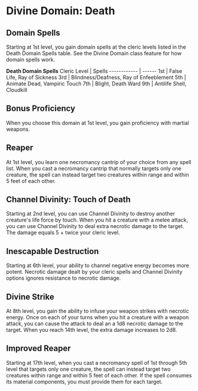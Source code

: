 # Divine Domain: Death

##  Domain Spells
Starting at 1st level, you gain domain spells at the cleric levels listed in the Death Domain Spells table. See the Divine Domain class feature for how domain spells work.

**Death Domain Spells**
Cleric Level | Spells
------------ | ------
1st | False Life, Ray of Sickness
3rd	| Blindness/Deafness, Ray of Enfeeblement
5th	| Animate Dead, Vampiric Touch
7th | Blight, Death Ward
9th | Antilife Shell, Cloudkill

## Bonus Proficiency
When you choose this domain at 1st level, you gain proficiency with martial weapons.

## Reaper
At 1st level, you learn one necromancy cantrip of your choice from any spell list. When you cast a necromancy cantrip that normally targets only one creature, the spell can instead target two creatures within range and within 5 feet of each other.

## Channel Divinity: Touch of Death
Starting at 2nd level, you can use Channel Divinity to destroy another creature's life force by touch. When you hit a creature with a melee attack, you can use Channel Divinity to deal extra necrotic damage to the target. The damage equals 5 + twice your cleric level.

## Inescapable Destruction
Starting at 6th level, your ability to channel negative energy becomes more potent. Necrotic damage dealt by your cleric spells and Channel Divinity options ignores resistance to necrotic damage.

## Divine Strike
At 8th level, you gain the ability to infuse your weapon strikes with necrotic energy. Once on each of your turns when you hit a creature with a weapon attack, you can cause the attack to deal an a 1d8 necrotic damage to the target. When you reach 14th level, the extra damage increases to 2d8.

## Improved Reaper
Starting at 17th level, when you cast a necromancy spell of 1st through 5th level that targets only one creature, the spell can instead target two creatures within range and within 5 feet of each other. If the spell consumes its material components, you must provide them for each target.

